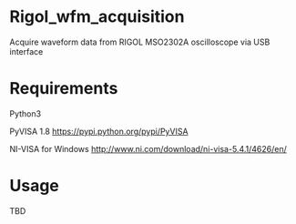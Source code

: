 # Rigol_wfm_acquisition
Acquire waveform data from RIGOL MSO2302A oscilloscope via USB interface

# Requirements
Python3

PyVISA 1.8
https://pypi.python.org/pypi/PyVISA

NI-VISA for Windows
http://www.ni.com/download/ni-visa-5.4.1/4626/en/

# Usage
TBD
